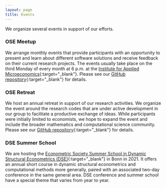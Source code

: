```yaml
---
layout: page
title: Events
---
```


We organize several events in support of our efforts.

### OSE Meetup

We arrange monthly events that provide participants with an opportunity to present and learn about different software solutions and receive feedback on their current research projects. The events usually take place on the third Monday of every month at 6&nbsp;p.m. at the [Institute for Applied Microeconomics](https://www.iame.uni-bonn.de){:target="_blank"}. Please see our [GitHub repository](https://github.com/OpenSourceEconomics/ose-meetup){:target="_blank"} for details.

### OSE Retreat

We host an annual retreat in support of our research activities. We organize the event around the research codes that are under active development in our group to facilitate a productive exchange of ideas. While participants were initially limited to economists, we hope to expand the event and include the broader mathematics and computational science community. Please see our [GitHub repository](https://github.com/OpenSourceEconomics/ose-retreat){:target="_blank"} for details.


### DSE Summer School

We are hosting the [Econometric Society Summer School in Dynamic Structural Econometrics (DSE)](https://dseconf.org){:target="_blank"} in Bonn in 2021. It offers an annual short course in dynamic structural econometrics and computational methods more generally, paired with an associated two-day conference in the same general area. DSE conference and summer school have a special theme that varies from year to year.
